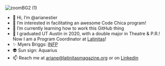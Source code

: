 ![zoomBG2 (1)](https://user-images.githubusercontent.com/84518950/131428442-6d8c94c4-69b0-4e8d-8352-02086e82bc1c.png)


- 👋 Hi, I’m @arianestier
- 👀 I’m interested in facilitating an awesome Code Chica program!
- 🌱 I’m currently learning how to work this GitHub thing
- 💞️ I graduated UT Austin in 2020, with a double major in Theatre & P.R.! Now I am a Program Coordinator at [Latinitas](https://latinitasonline.org/)!
- ✨ Myers Briggs: [INFP](https://www.16personalities.com/infp-personality) 
- 👽 Sun sign: Aquarius 
- 📫 Reach me at ariane@latinitasmagazine.org or on [Linkedin](https://www.linkedin.com/in/ariane-stier-30ba48156/)

<!---
arianestier/arianestier is a ✨ special ✨ repository because its `README.md` (this file) appears on your GitHub profile.
You can click the Preview link to take a look at your changes.
--->

